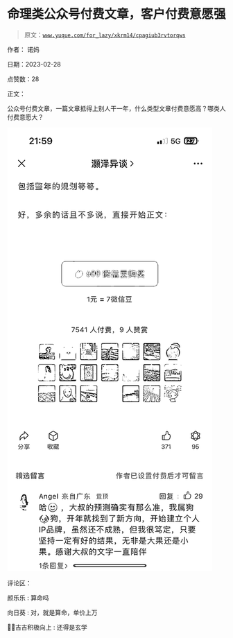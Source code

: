 # 命理类公众号付费文章，客户付费意愿强

> 原文：[`www.yuque.com/for_lazy/xkrm14/cpagiub3rvtorqws`](https://www.yuque.com/for_lazy/xkrm14/cpagiub3rvtorqws)

作者： 诺妈 

日期：2023-02-28 

点赞数：28 

正文： 

公众号付费文章，一篇文章抵得上别人干一年，什么类型文章付费意愿高？哪类人付费意愿大？ 

![](img/8b9ba36bf5f62d5b0c7fcf791f38c525.png)  

评论区： 

颜乐乐 : 算命吗 

向日葵 : 对，就是算命，单价上万 

💪🏻吉吉积极向上 : 还得是玄学 

